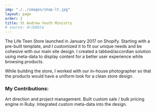 ```yaml
---
img: "./../images/shop-lt.jpg"
layout: page
order: 2
title: St Andrew Youth Ministry
# source: dribbble
---
```


The Life Teen Store launched in January 2017 on Shopify. Starting with a pre-built template, and I customized it to fit our unique needs and be cohesive with our main site design. I created a tabbed/accordian solution using meta-data to display content for a better user experience while browsing products.

While building the store, I worked with our in-house photographer so that the products would have a uniform look for a clean store design.

### My Contributions:

Art direction and project management. Built custom sale / bulk pricing engine in Ruby. Integrated custom meta-data into the design.
